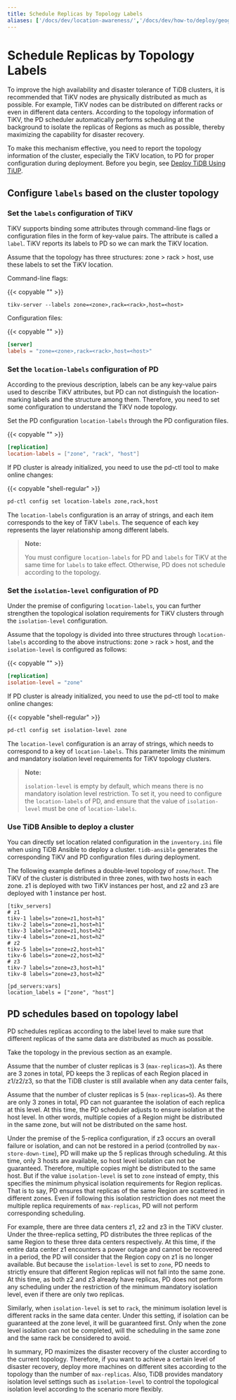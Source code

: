 ```yaml
---
title: Schedule Replicas by Topology Labels
aliases: ['/docs/dev/location-awareness/','/docs/dev/how-to/deploy/geographic-redundancy/location-awareness/','/tidb/dev/location-awareness']
---
```


# Schedule Replicas by Topology Labels

To improve the high availability and disaster tolerance of TiDB clusters, it is recommended that TiKV nodes are physically distributed as much as possible. For example, TiKV nodes can be distributed on different racks or even in different data centers. According to the topology information of TiKV, the PD scheduler automatically performs scheduling at the background to isolate the replicas of Regions as much as possible, thereby maximizing the capability for disaster recovery.

To make this mechanism effective, you need to report the topology information of the cluster, especially the TiKV location, to PD for proper configuration during deployment. Before you begin, see [Deploy TiDB Using TiUP](/production-deployment-using-tiup.md).

## Configure `labels` based on the cluster topology

### Set the `labels` configuration of TiKV

TiKV supports binding some attributes through command-line flags or configuration files in the form of key-value pairs. The attribute is called a `label`. TiKV reports its labels to PD so we can mark the TiKV location.

Assume that the topology has three structures: zone > rack > host, use these labels to set the TiKV location.

Command-line flags:

{{< copyable "" >}}

```
tikv-server --labels zone=<zone>,rack=<rack>,host=<host>
```

Configuration files:

{{< copyable "" >}}

```toml
[server]
labels = "zone=<zone>,rack=<rack>,host=<host>"
```

### Set the `location-labels` configuration of PD

According to the previous description, labels can be any key-value pairs used to describe TiKV attributes, but PD can not distinguish the location-marking labels and the structure among them. Therefore, you need to set some configuration to understand the TiKV node topology.

Set the PD configuration `location-labels` through the PD configuration files.

{{< copyable "" >}}

```toml
[replication]
location-labels = ["zone", "rack", "host"]
```

If PD cluster is already initialized, you need to use the pd-ctl tool to make online changes:

{{< copyable "shell-regular" >}}

```bash
pd-ctl config set location-labels zone,rack,host
```

The `location-labels` configuration is an array of strings, and each item corresponds to the key of TiKV `labels`. The sequence of each key represents the layer relationship among different labels.

> **Note:**
>
> You must configure `location-labels` for PD and `labels` for TiKV at the same time for `labels` to take effect. Otherwise, PD does not schedule according to the topology.

### Set the `isolation-level` configuration of PD

Under the premise of configuring `location-labels`, you can further strengthen the topological isolation requirements for TiKV clusters through the `isolation-level` configuration. 

Assume that the topology is divided into three structures through `location-labels` according to the above instructions: zone > rack > host, and the `isolation-level` is configured as follows:

{{< copyable "" >}}

```toml
[replication]
isolation-level = "zone"
```

If PD cluster is already initialized, you need to use the pd-ctl tool to make online changes:

{{< copyable "shell-regular" >}}

```bash
pd-ctl config set isolation-level zone
```

The `location-level` configuration is an array of strings, which needs to correspond to a key of `location-labels`. This parameter limits the minimum and mandatory isolation level requirements for TiKV topology clusters.

> **Note:**
>
> `isolation-level` is empty by default, which means there is no mandatory isolation level restriction. To set it, you need to configure the `location-labels` of PD, and ensure that the value of `isolation-level` must be one of `location-labels`.

### Use TiDB Ansible to deploy a cluster

You can directly set location related configuration in the `inventory.ini` file when using TiDB Ansible to deploy a cluster. `tidb-ansible` generates the corresponding TiKV and PD configuration files during deployment.

The following example defines a double-level topology of `zone/host`. The TiKV of the cluster is distributed in three zones, with two hosts in each zone. z1 is deployed with two TiKV instances per host, and z2 and z3 are deployed with 1 instance per host.

```
[tikv_servers]
# z1
tikv-1 labels="zone=z1,host=h1"
tikv-2 labels="zone=z1,host=h1"
tikv-3 labels="zone=z1,host=h2"
tikv-4 labels="zone=z1,host=h2"
# z2
tikv-5 labels="zone=z2,host=h1"
tikv-6 labels="zone=z2,host=h2"
# z3
tikv-7 labels="zone=z3,host=h1"
tikv-8 labels="zone=z3,host=h2"

[pd_servers:vars]
location_labels = ["zone", "host"]
```

## PD schedules based on topology label

PD schedules replicas according to the label level to make sure that different replicas of the same data are distributed as much as possible.

Take the topology in the previous section as an example.

Assume that the number of cluster replicas is 3 (`max-replicas=3`). As there are 3 zones in total, PD keeps the 3 replicas of each Region placed in z1/z2/z3, so that the TiDB cluster is still available when any data center fails,

Assume that the number of cluster replicas is 5 (`max-replicas=5`). As there are only 3 zones in total, PD can not guarantee the isolation of each replica at this level. At this time, the PD scheduler adjusts to ensure isolation at the host level. In other words, multiple copies of a Region might be distributed in the same zone, but will not be distributed on the same host.

Under the premise of the 5-replica configuration, if z3 occurs an overall failure or isolation, and can not be restored in a period (controlled by `max-store-down-time`), PD will make up the 5 replicas through scheduling. At this time, only 3 hosts are available, so host level isolation can not be guaranteed. Therefore, multiple copies might be distributed to the same host. But if the value `isolation-level` is set to `zone` instead of empty, this specifies the minimum physical isolation requirements for Region replicas. That is to say, PD ensures that replicas of the same Region are scattered in different zones. Even if following this isolation restriction does not meet the multiple replica requirements of `max-replicas`, PD will not perform corresponding scheduling. 

For example, there are three data centers z1, z2 and z3 in the TiKV cluster. Under the three-replica setting, PD distributes the three replicas of the same Region to these three data centers respectively. At this time, if the entire data center z1 encounters a power outage and cannot be recovered in a period, the PD will consider that the Region copy on z1 is no longer available. But because the `isolation-level` is set to `zone`, PD needs to strictly ensure that different Region replicas will not fall into the same zone. At this time, as both z2 and z3 already have replicas, PD does not perform any scheduling under the restriction of the minimum mandatory isolation level, even if there are only two replicas.

Similarly, when `isolation-level` is set to `rack`, the minimum isolation level is different racks in the same data center. Under this setting, if isolation can be guaranteed at the zone level, it will be guaranteed first. Only when the zone level isolation can not be completed, will the scheduling in the same zone and the same rack be considered to avoid.

In summary, PD maximizes the disaster recovery of the cluster according to the current topology. Therefore, if you want to achieve a certain level of disaster recovery, deploy more machines on different sites according to the topology than the number of `max-replicas`. Also, TiDB provides mandatory isolation level settings such as `isolation-level` to control the topological isolation level according to the scenario more flexibly.
